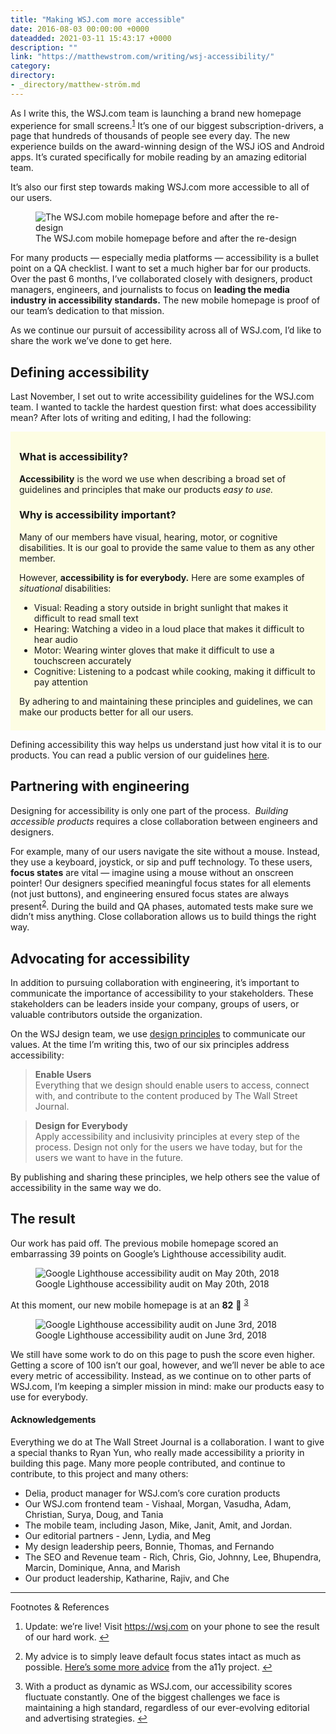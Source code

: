 ```yaml
---
title: "Making WSJ.com more accessible"
date: 2016-08-03 00:00:00 +0000
dateadded: 2021-03-11 15:43:17 +0000
description: ""
link: "https://matthewstrom.com/writing/wsj-accessibility/"
category:
directory:
- _directory/matthew-ström.md
---
```

<p>As I write this, the WSJ.com team is launching a brand new homepage experience for small screens.<sup class="footnote-ref"><a href="#fn1" id="fnref1">1</a></sup> It’s one of our biggest subscription-drivers, a page that hundreds of thousands of people see every day. The new experience builds on the award-winning design of the WSJ iOS and Android apps. It’s curated specifically for mobile reading by an amazing editorial team.</p>
<p>It’s also our first step towards making WSJ.com more accessible to all of our users.</p>
<figure data-type="image"><img src="https://matthewstrom.com/images/accessibility-2.jpg" alt="The WSJ.com mobile homepage before and after the re-design"><figcaption>The WSJ.com mobile homepage before and after the re-design</figcaption></figure>
<p>For many products — especially media platforms — accessibility is a bullet point on a QA checklist. I want to set a much higher bar for our products. Over the past 6 months, I’ve collaborated closely with designers, product managers, engineers, and journalists to focus on <strong>leading the media industry in accessibility standards.</strong> The new mobile homepage is proof of our team’s dedication to that mission.</p>
<p>As we continue our pursuit of accessibility across all of WSJ.com, I’d like to share the work we’ve done to get here.</p>
<h2 id="defining-accessibility">Defining accessibility</h2>
<p>Last November, I set out to write accessibility guidelines for the WSJ.com team. I wanted to tackle the hardest question first: what does accessibility mean? After lots of writing and editing, I had the following:</p>
<div style="background: rgba(255, 255, 0, 0.1); padding: 0.5em 1em; margin-bottom: 1em">
<h3 id="what-is-accessibility%3F">What is accessibility?</h3>
<p><strong>Accessibility</strong> is the word we use when describing a broad set of guidelines and principles that make our products <em>easy to use.</em></p>
<h3 id="why-is-accessibility-important%3F">Why is accessibility important?</h3>
<p>Many of our members have visual, hearing, motor, or cognitive disabilities. It is our goal to provide the same value to them as any other member.</p>
<p>However, <strong>accessibility is for everybody.</strong> Here are some examples of <em>situational</em> disabilities:</p>
<ul>
<li>Visual: Reading a story outside in bright sunlight that makes it difficult to read small text</li>
<li>Hearing: Watching a video in a loud place that makes it difficult to hear audio</li>
<li>Motor: Wearing winter gloves that make it difficult to use a touchscreen accurately</li>
<li>Cognitive: Listening to a podcast while cooking, making it difficult to pay attention</li>
</ul>
<p>By adhering to and maintaining these principles and guidelines, we can make our products better for all our users.</p>
</div>
<p>Defining accessibility this way helps us understand just how vital it is to our products. You can read a public version of our guidelines <a href="https://matthewstrom.com/pages/wsj-accessibility-guidelines" target="_blank" rel="noopener">here</a>.</p>
<h2 id="partnering-with-engineering">Partnering with engineering</h2>
<p>Designing for accessibility is only one part of the process.  <em>Building accessible products</em> requires a close collaboration between engineers and designers.</p>
<p>For example, many of our users navigate the site without a mouse. Instead, they use a keyboard, joystick, or sip and puff technology. To these users, <strong>focus states</strong> are vital — imagine using a mouse without an onscreen pointer! Our designers specified meaningful focus states for all elements (not just buttons), and engineering ensured focus states are always present<sup class="footnote-ref"><a href="#fn2" id="fnref2">2</a></sup>. During the build and QA phases, automated tests make sure we didn’t miss anything. Close collaboration allows us to build things the right way.</p>
<h2 id="advocating-for-accessibility">Advocating for accessibility</h2>
<p>In addition to pursuing collaboration with engineering, it’s important to communicate the importance of accessibility to your stakeholders. These stakeholders can be leaders inside your company, groups of users, or valuable contributors outside the organization.</p>
<p>On the WSJ design team, we use <a href="https://matthewstrom.com/writing/principles.html" target="_blank" rel="noopener">design principles</a> to communicate our values. At the time I’m writing this, two of our six principles address accessibility:</p>
<blockquote>
<p><strong>Enable Users</strong><br>
Everything that we design should enable users to access, connect with, and contribute to the content produced by The Wall Street Journal.</p>
</blockquote>
<blockquote>
<p><strong>Design for Everybody</strong><br>
Apply accessibility and inclusivity principles at every step of the process. Design not only for the users we have today, but for the users we want to have in the future.</p>
</blockquote>
<p>By publishing and sharing these principles, we help others see the value of accessibility in the same way we do.</p>
<h2 id="the-result">The result</h2>
<p>Our work has paid off. The previous mobile homepage scored an embarrassing 39 points on Google’s Lighthouse accessibility audit.</p>
<figure data-type="image"><img src="https://matthewstrom.com/images/accessibility-3.png" alt="Google Lighthouse accessibility audit on May 20th, 2018"><figcaption>Google Lighthouse accessibility audit on May 20th, 2018</figcaption></figure>
<p>At this moment, our new mobile homepage is at an <strong>82</strong> 🎉 <sup class="footnote-ref"><a href="#fn3" id="fnref3">3</a></sup></p>
<figure data-type="image"><img src="https://matthewstrom.com/images/accessibility-4.png" alt="Google Lighthouse accessibility audit on June 3rd, 2018"><figcaption>Google Lighthouse accessibility audit on June 3rd, 2018</figcaption></figure>
<p>We still have some work to do on this page to push the score even higher. Getting a score of 100 isn’t our goal, however, and we’ll never be able to ace every metric of accessibility. Instead, as we continue on to other parts of WSJ.com, I’m keeping a simpler mission in mind: make our products easy to use for everybody.</p>
<h4 id="acknowledgements">Acknowledgements</h4>
<p>Everything we do at The Wall Street Journal is a collaboration. I want to give a special thanks to Ryan Yun, who really made accessibility a priority in building this page. Many more people contributed, and continue to contribute, to this project and many others:</p>
<ul>
<li>Delia, product manager for WSJ.com’s core curation products</li>
<li>Our WSJ.com frontend team - Vishaal, Morgan, Vasudha, Adam, Christian, Surya, Doug, and Tania</li>
<li>The mobile team, including Jason, Mike, Janit, Amit, and Jordan.</li>
<li>Our editorial partners - Jenn, Lydia, and Meg</li>
<li>My design leadership peers, Bonnie, Thomas, and Fernando</li>
<li>The SEO and Revenue team - Rich, Chris, Gio, Johnny, Lee, Bhupendra, Marcin, Dominique, Anna, and Marish</li>
<li>Our product leadership, Katharine, Rajiv, and Che</li>
</ul>
<hr>
<section class="footnotes l--space-compact">
<div class="t--weight-bold l--pad-btm-s">Footnotes & References</div>
<ol class="footnotes-list">
<li id="fn1" class="footnote-item"><p>Update: we’re live! Visit <a href="https://wsj.com/" target="_blank" rel="noopener">https://wsj.com</a> on your phone to see the result of our hard work. <a href="#fnref1" class="footnote-backref">↩︎</a></p>
</li>
<li id="fn2" class="footnote-item"><p>My advice is to simply leave default focus states intact as much as possible. <a href="https://a11yproject.com/posts/never-remove-css-outlines/" target="_blank" rel="noopener">Here’s some more advice</a> from the a11y project. <a href="#fnref2" class="footnote-backref">↩︎</a></p>
</li>
<li id="fn3" class="footnote-item"><p>With a product as dynamic as WSJ.com, our accessibility scores fluctuate constantly. One of the biggest challenges we face is maintaining a high standard, regardless of our ever-evolving editorial and advertising strategies. <a href="#fnref3" class="footnote-backref">↩︎</a></p>
</li>
</ol>
</section>
